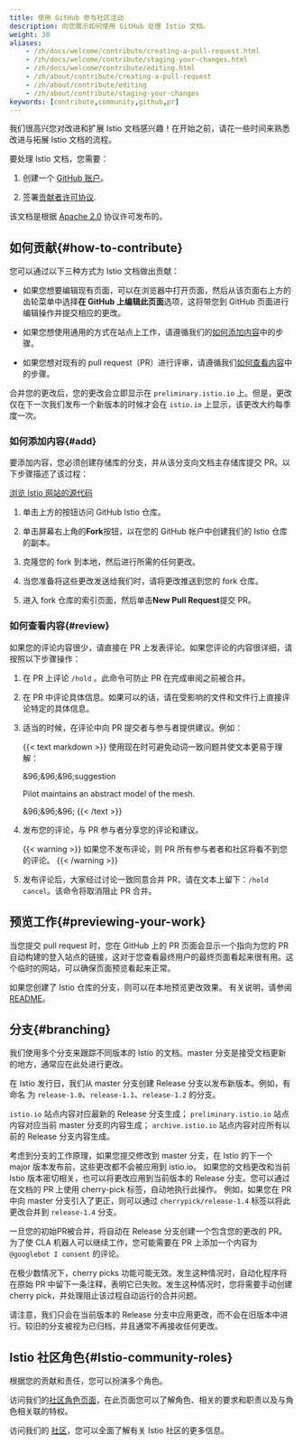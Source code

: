 ```yaml
---
title: 使用 GitHub 参与社区活动
description: 向您展示如何使用 GitHub 处理 Istio 文档。
weight: 30
aliases:
    - /zh/docs/welcome/contribute/creating-a-pull-request.html
    - /zh/docs/welcome/contribute/staging-your-changes.html
    - /zh/docs/welcome/contribute/editing.html
    - /zh/about/contribute/creating-a-pull-request
    - /zh/about/contribute/editing
    - /zh/about/contribute/staging-your-changes
keywords: [contribute,community,github,pr]
---
```


我们很高兴您对改进和扩展 Istio 文档感兴趣！在开始之前，请花一些时间来熟悉改进与拓展 Istio 文档的流程。

要处理 Istio 文档，您需要：

1. 创建一个 [GitHub 账户](https://github.com)。

1. 签署[贡献者许可协议](https://github.com/istio/community/blob/master/CONTRIBUTING.md#contributor-license-agreements).

该文档是根据 [Apache 2.0](https://github.com/istio/istio.io/blob/master/LICENSE) 协议许可发布的。

## 如何贡献{#how-to-contribute}

您可以通过以下三种方式为 Istio 文档做出贡献：

* 如果您想要编辑现有页面，可以在浏览器中打开页面，然后从该页面右上方的齿轮菜单中选择**在 GitHub 上编辑此页面**选项，这将带您到 GitHub 页面进行编辑操作并提交相应的更改。

* 如果您想使用通用的方式在站点上工作，请遵循我们的[如何添加内容](#add)中的步骤。

* 如果您想对现有的 pull request（PR）进行评审，请遵循我们[如何查看内容](#review)中的步骤。

合并您的更改后，您的更改会立即显示在 `preliminary.istio.io` 上。但是，更改仅在下一次我们发布一个新版本的时候才会在 `istio.io` 上显示，该更改大约每季度一次。

### 如何添加内容{#add}

要添加内容，您必须创建存储库的分支，并从该分支向文档主存储库提交 PR。以下步骤描述了该过程：

<a class="btn" href="https://github.com/istio/istio.io/">浏览 Istio 网站的源代码</a>

1.  单击上方的按钮访问 GitHub Istio 仓库。

1.  单击屏幕右上角的**Fork**按钮，以在您的 GitHub 帐户中创建我们的 Istio 仓库的副本。

1.  克隆您的 fork 到本地，然后进行所需的任何更改。

1.  当您准备将这些更改发送给我们时，请将更改推送到您的 fork 仓库。

1.  进入 fork 仓库的索引页面，然后单击**New Pull Request**提交 PR。

### 如何查看内容{#review}

如果您的评论内容很少，请直接在 PR 上发表评论。如果您评论的内容很详细，请按照以下步骤操作：

1.  在 PR 上评论 `/hold` 。此命令可防止 PR 在完成审阅之前被合并。

1.  在 PR 中评论具体信息。如果可以的话，请在受影响的文件和文件行上直接评论特定的具体信息。

1.  适当的时候，在评论中向 PR 提交者与参与者提供建议。例如：

    {{< text markdown >}}
    使用现在时可避免动词一致问题并使文本更易于理解：

    &96;&96;&96;suggestion

    Pilot maintains an abstract model of the mesh.

    &96;&96;&96;
    {{< /text >}}

1.  发布您的评论，与 PR 参与者分享您的评论和建议。

    {{< warning >}}
    如果您不发布评论，则 PR 所有参与者者和社区将看不到您的评论。
    {{< /warning >}}

1.  发布评论后，大家经过讨论一致同意合并 PR，请在文本上留下：`/hold cancel`。该命令将取消阻止 PR 合并。

## 预览工作{#previewing-your-work}

当您提交 pull request 时，您在 GitHub 上的 PR 页面会显示一个指向为您的 PR 自动构建的登入站点的链接，这对于您查看最终用户的最终页面看起来很有用。这个临时的网站，可以确保页面预览看起来正常。

如果您创建了 Istio 仓库的分支，则可以在本地预览更改效果。
有关说明，请参阅 [README](https://github.com/istio/istio.io/blob/master/README.md)。

## 分支{#branching}

我们使用多个分支来跟踪不同版本的 Istio 的文档。master 分支是接受文档更新的地方，通常应在此处进行更改。

在 Istio 发行日，我们从 master 分支创建 Release 分支以发布新版本。例如，有命名
为 `release-1.0`、`release-1.1`、`release-1.2` 的分支。

`istio.io` 站点内容对应最新的 Release 分支生成；
`preliminary.istio.io` 站点内容对应当前 master 分支的内容生成；
`archive.istio.io` 站点内容对应所有以前的 Release 分支内容生成。

考虑到分支的工作原理，如果您提交修改到 master 分支，在 Istio 的下一个 major 版本发布前，这些更改都不会被应用到 istio.io。
如果您的文档更改和当前 Istio 版本密切相关，也可以将更改应用到当前版本的 Release 分支。您可以通过在文档的 PR 上使用 cherry-pick 标签，自动地执行此操作。
例如，如果您在 PR 中向 master 分支引入了更正，则可以通过 `cherrypick/release-1.4` 标签以将此更改合并到 `release-1.4` 分支。

一旦您的初始PR被合并，将自动在 Release 分支创建一个包含您的更改的 PR。为了使 CLA 机器人可以继续工作，您可能需要在 PR 上添加一个内容为 `@googlebot I consent` 的评论。

在极少数情况下，cherry picks 功能可能无效。发生这种情况时，自动化程序将在原始 PR 中留下一条注释，表明它已失败。发生这种情况时，您将需要手动创建 cherry pick，并处理阻止该过程自动运行的合并问题。

请注意，我们只会在当前版本的 Release 分支中应用更改，而不会在旧版本中进行。较旧的分支被视为已归档，并且通常不再接收任何更改。

## Istio 社区角色{#Istio-community-roles}

根据您的贡献和责任，您可以扮演多个角色。

访问我们的[社区角色页面](https://github.com/istio/community/blob/master/ROLES.md#role-summary)，在此页面您可以了解角色、相关的要求和职责以及与角色相关联的特权。

访问我们的 [社区](https://github.com/istio/community)，您可以全面了解有关 Istio 社区的更多信息。